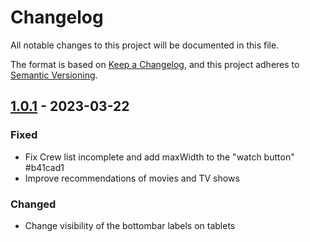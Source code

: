 # Changelog

All notable changes to this project will be documented in this file.

The format is based on [Keep a Changelog](https://keepachangelog.com/en/1.0.0/),
and this project adheres to [Semantic Versioning](https://semver.org/spec/v2.0.0.html).

## [1.0.1] - 2023-03-22

### Fixed

- Fix Crew list incomplete and add maxWidth to the "watch button" #b41cad1
- Improve recommendations of movies and TV shows

### Changed

- Change visibility of the bottombar labels on tablets

[unreleased]: https://github.com/imns1ght/FlixHunt/compare/v1.0.1...HEAD
[1.0.1]: https://github.com/imns1ght/FlixHunt/compare/v1.0.0...v1.0.1